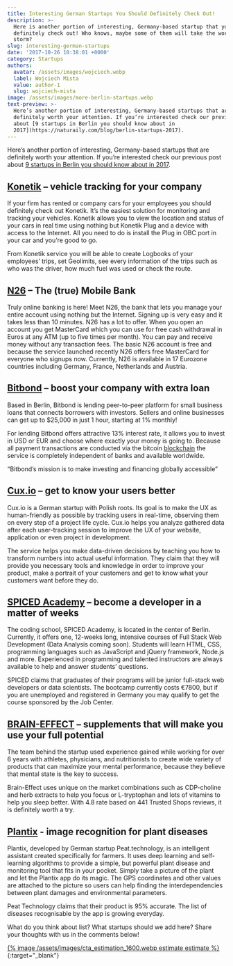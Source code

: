 ```yaml
---
title: Interesting German Startups You Should Definitely Check Out!
description: >-
  Here is another portion of interesting, Germany-based startup that you should
  definitely check out! Who knows, maybe some of them will take the world by
  storm?
slug: interesting-german-startups
date: '2017-10-26 10:38:01 +0000'
category: Startups
authors:
  avatar: /assets/images/wojciech.webp
  label: Wojciech Mista
  value: author-1
  slug: wojciech-mista
image: /assets/images/more-berlin-startups.webp
text-preview: >-
  Here’s another portion of interesting, Germany-based startups that are
  definitely worth your attention. If you’re interested check our previous post
  about [9 startups in Berlin you should know about in
  2017](https://naturaily.com/blog/berlin-startups-2017).
---
```





Here’s another portion of interesting, Germany-based startups that are definitely worth your attention. If you’re interested check our previous post about [9 startups in Berlin you should know about in 2017](https://naturaily.com/blog/berlin-startups-2017).

## [Konetik](http://www.konetik.com/) – vehicle tracking for your company

If your firm has rented or company cars for your employees you should definitely check out Konetik. It’s the easiest solution for monitoring and tracking your vehicles. Konetik allows you to view the location and status of your cars in real time using nothing but Konetik Plug and a device with access to the Internet. All you need to do is install the Plug in OBC port in your car and you’re good to go.

From Konetik service you will be able to create Logbooks of your employees’ trips, set Geolimits, see every information of the trips such as who was the driver, how much fuel was used or check the route.

## [N26](https://next.n26.com/) – The (true) Mobile Bank

Truly online banking is here! Meet N26, the bank that lets you manage your entire account using nothing but the Internet. Signing up is very easy and it takes less than 10 minutes.
N26 has a lot to offer. When you open an account you get MasterCard which you can use for free cash withdrawal in Euros at any ATM (up to five times per month). You can pay and receive money without any transaction fees. The basic N26 account is free and because the service launched recently N26 offers free MasterCard for everyone who signups now.
Currently, N26 is available in 17 Eurozone countries including Germany, France, Netherlands and Austria.

## [Bitbond](https://www.bitbond.com/) – boost your company with extra loan

Based in Berlin, Bitbond is lending peer-to-peer platform for small business loans that connects borrowers with investors. Sellers and online businesses can get up to $25,000 in just 1 hour, starting at 1% monthly!

For lending Bitbond offers attractive 13% interest rate, it allows you to invest in USD or EUR and choose where exactly your money is going to. Because all payment transactions are conducted via the bitcoin [blockchain](https://en.wikipedia.org/wiki/Blockchain) the service is completely independent of banks and available worldwide.

“Bitbond’s mission is to make investing and financing globally accessible”

## [Cux.io](http://cux.io/) – get to know your users better

Cux.io is a German startup with Polish roots. Its goal is to make the UX as human-friendly as possible by tracking users in real-time, observing them on every step of a project life cycle. Cux.io helps you analyze gathered data after each user-tracking session to improve the UX of your website, application or even project in development.

The service helps you make data-driven decisions by teaching you how to transform numbers into actual useful information. They claim that they will provide you necessary tools and knowledge in order to improve your product, make a portrait of your customers and get to know what your customers want before they do.


## [SPICED Academy](https://www.spiced-academy.com/) – become a developer in a matter of weeks

The coding school, SPICED Academy, is located in the center of Berlin. Currently, it offers one, 12-weeks long, intensive courses of Full Stack Web Development (Data Analysis coming soon). Students will learn HTML, CSS, programming languages such as JavaScript and jQuery framework, Node.js and more. Experienced in programming and talented instructors are always available to help and answer students’ questions.

SPICED claims that graduates of their programs will be junior full-stack web developers or data scientists. The bootcamp currently costs €7800, but if you are unemployed and registered in Germany you may qualify to get the course sponsored by the Job Center.

## [BRAIN-EFFECT](https://www.brain-effect.com/) – supplements that will make you use your full potential

The team behind the startup used experience gained while working for over 6 years with athletes, physicians, and nutritionists to create wide variety of products that can maximize your mental performance, because they believe that mental state is the key to success.

Brain-Effect uses unique on the market combinations such as CDP-choline and herb extracts to help you focus or L-tryptophan and lots of vitamins to help you sleep better.
With 4.8 rate based on 441 Trusted Shops reviews, it is definitely worth a try.


## [Plantix](https://plantix.net/) - image recognition for plant diseases

Plantix, developed by German startup Peat.technology, is an intelligent assistant created specifically for farmers. It uses deep learning and self-learning algorithms to provide a simple, but powerful plant disease and monitoring tool that fits in your pocket. Simply take a picture of the plant and let the Plantix app do its magic. The GPS coordinates and other values are attached to the picture so users can help finding the interdependencies between plant damages and environmental parameters.

Peat Technology claims that their product is 95% accurate. The list of diseases recognisable by the app is growing everyday.

What do you think about list? What startups should we add here? Share your thoughts with us in the comments below!

[{% image /assets/images/cta_estimation_1600.webp estimate estimate %}](https://naturaily.com/get-an-estimate){:target="_blank"}
